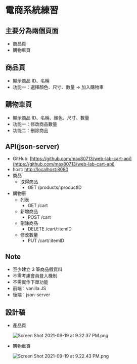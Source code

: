 # 電商系統練習

## 主要分為兩個頁面

- 商品頁
- 購物車頁

## 商品頁

- 顯示商品 ID、名稱
- 功能一：選擇顏色、尺寸、數量 → 加入購物車

## 購物車頁

- 顯示商品 ID、名稱、顏色、尺寸、數量
- 功能一：修改商品數量
- 功能二：刪除商品

## API(json-server)

- GitHub: [https://github.com/max80713/web-lab-cart-api](https://github.com/max80713/web-lab-cart-api)
- host: [http://localhost:8080](http://localhost:8080)
- 商品
    - 取得商品
        - GET /products/:productID
- 購物車
    - 列表
        - GET /cart
    - 新增商品
        - POST /cart
    - 刪除商品
        - DELETE /cart/:itemID
    - 修改數量
        - PUT /cart/:itemID

## Note

- 至少建立 3 筆商品假資料
- 不需考慮會員登入機制
- 不需實作下單功能
- 前端：vanilla JS
- 後端：json-server


## 設計稿

- 產品頁
    
    ![Screen Shot 2021-09-19 at 9.22.37 PM.png](https://s3.us-west-2.amazonaws.com/secure.notion-static.com/b112a505-624c-4719-af4e-ed9d06286b4e/Screen_Shot_2021-09-19_at_9.22.37_PM.png?X-Amz-Algorithm=AWS4-HMAC-SHA256&X-Amz-Content-Sha256=UNSIGNED-PAYLOAD&X-Amz-Credential=AKIAT73L2G45EIPT3X45%2F20220108%2Fus-west-2%2Fs3%2Faws4_request&X-Amz-Date=20220108T015003Z&X-Amz-Expires=86400&X-Amz-Signature=2cf84b22ef1f7c52fc1b590b49fd7522eca33eb8ca1c80524d41d3cedb15b2e6&X-Amz-SignedHeaders=host&response-content-disposition=filename%20%3D%22Screen%2520Shot%25202021-09-19%2520at%25209.22.37%2520PM.png%22&x-id=GetObject)
    

- 購物車頁
    
    ![Screen Shot 2021-09-19 at 9.22.43 PM.png](https://www.notion.so/image/https%3A%2F%2Fs3-us-west-2.amazonaws.com%2Fsecure.notion-static.com%2F6ffeb23b-4de8-4b2f-9fb4-5cb616c6d939%2FScreen_Shot_2021-09-19_at_9.22.43_PM.png?table=block&id=c147528a-e46e-4b4d-a91f-8614a60242e9&spaceId=0892e1d0-77ee-42f5-8108-cfe485b9ef18&width=1400&userId=20bd4673-0ad9-4c58-9e65-9d2de1e2506a&cache=v2)